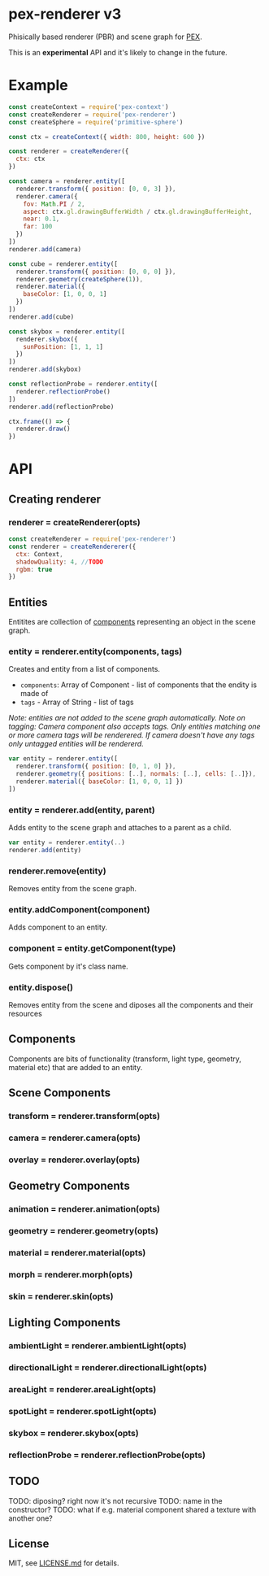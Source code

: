 # pex-renderer v3

Phisically based renderer (PBR) and scene graph for [PEX](http://pex.gl).

This is an **experimental** API and it's likely to change in the future.

# Example

```javascript
const createContext = require('pex-context')
const createRenderer = require('pex-renderer')
const createSphere = require('primitive-sphere')

const ctx = createContext({ width: 800, height: 600 })

const renderer = createRenderer({
  ctx: ctx
})

const camera = renderer.entity([
  renderer.transform({ position: [0, 0, 3] }),
  renderer.camera({
    fov: Math.PI / 2,
    aspect: ctx.gl.drawingBufferWidth / ctx.gl.drawingBufferHeight,
    near: 0.1,
    far: 100
  })
])
renderer.add(camera)

const cube = renderer.entity([
  renderer.transform({ position: [0, 0, 0] }),
  renderer.geometry(createSphere(1)),
  renderer.material({
    baseColor: [1, 0, 0, 1]
  })
])
renderer.add(cube)

const skybox = renderer.entity([
  renderer.skybox({
    sunPosition: [1, 1, 1]
  })
])
renderer.add(skybox)

const reflectionProbe = renderer.entity([
  renderer.reflectionProbe()
])
renderer.add(reflectionProbe)

ctx.frame(() => {
  renderer.draw()
})
```

# API

## Creating renderer

### renderer = createRenderer(opts)

```javascript
const createRenderer = require('pex-renderer')
const renderer = createRendererer({
  ctx: Context,
  shadowQuality: 4, //TODO
  rgbm: true
})
```

## Entities

Entitites are collection of [components](#components) representing an object in the scene graph.

### entity = renderer.entity(components, tags)

Creates and entity from a list of components.

- `components`: Array of Component - list of components that the endity is made of
- `tags` - Array of String - list of tags

*Note: entities are not added to the scene graph automatically.*
*Note on tagging: Camera component also accepts tags. Only entities matching one or more camera tags will be renderered. If camera doesn't have any tags only untagged entities will be rendererd.*

```javascript
var entity = renderer.entity([
  renderer.transform({ position: [0, 1, 0] }),
  renderer.geometry({ positions: [..], normals: [..], cells: [..]}),
  renderer.material({ baseColor: [1, 0, 0, 1] })
])
```

### entity = renderer.add(entity, parent)

Adds entity to the scene graph and attaches to a parent as a child.

```javascript
var entity = renderer.entity(..)
renderer.add(entity)
```

### renderer.remove(entity)

Removes entity from the scene graph.

### entity.addComponent(component)

Adds component to an entity.

### component = entity.getComponent(type)

Gets component by it's class name.

### entity.dispose()

Removes entity from the scene and diposes all the components and their resources

## Components

Components are bits of functionality (transform, light type, geometry, material etc) that are added to an entity.

## Scene Components

### transform = renderer.transform(opts)
### camera = renderer.camera(opts)
### overlay = renderer.overlay(opts)

## Geometry Components

### animation = renderer.animation(opts)
### geometry = renderer.geometry(opts)
### material = renderer.material(opts)
### morph = renderer.morph(opts)
### skin = renderer.skin(opts)

## Lighting Components

### ambientLight = renderer.ambientLight(opts)
### directionalLight = renderer.directionalLight(opts)
### areaLight = renderer.areaLight(opts)
### spotLight = renderer.spotLight(opts)
### skybox = renderer.skybox(opts)
### reflectionProbe = renderer.reflectionProbe(opts)

## TODO

TODO: diposing? right now it's not recursive
TODO: name in the constructor?
TODO: what if e.g. material component shared a texture with another one?

## License

MIT, see [LICENSE.md](http://github.com/pex-gl/pex-renderer/blob/master/LICENSE.md) for details.

